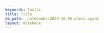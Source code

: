 ```yaml
---
keywords: fastai
title: Title
nb_path: _notebooks/2020-10-05-photo.ipynb
layout: notebook
---
```


<!--
#################################################
### THIS FILE WAS AUTOGENERATED! DO NOT EDIT! ###
#################################################
# file to edit: _notebooks/2020-10-05-photo.ipynb
-->

<div class="container" id="notebook-container">
        
<div class="cell border-box-sizing text_cell rendered"><div class="inner_cell">
<div class="text_cell_render border-box-sizing rendered_html">
<p><img src="/Blogging/images/copied_from_nb/my_icons/more_neural_nets.png" alt=""></p>

</div>
</div>
</div>
</div>
 

